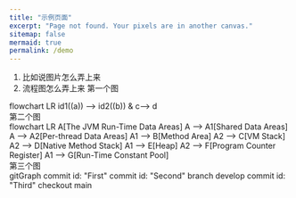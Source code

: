 ```yaml
---
title: "示例页面"
excerpt: "Page not found. Your pixels are in another canvas."
sitemap: false
mermaid: true
permalink: /demo
---
```


1. 比如说图片怎么弄上来
2. 流程图怎么弄上来
第一个图</br>
<div class="mermaid">
flowchart LR
     id1((a)) --> id2((b)) & c--> d
</div>
第二个图</br>
<div class="mermaid">
flowchart LR
	 A[The JVM Run-Time Data Areas]
	 A --> A1[Shared Data Areas]
   A --> A2[Per-thread Data Areas]
	 A1 --> B[Method Area]
   A2 --> C[VM Stack]
	 A2 --> D[Native Method Stack]
	 A1 --> E[Heap]
   A2 --> F[Program Counter Register]
   A1 --> G[Run-Time Constant Pool]
</div>
第三个图</br>
<div class="mermaid">
gitGraph
    commit id: "First"
    commit id: "Second"
    branch develop
    commit id: "Third"
    checkout main
</div>
